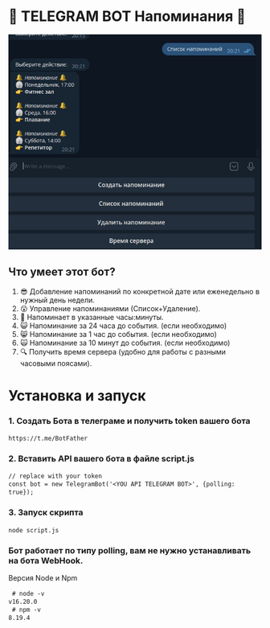 # :bell: TELEGRAM BOT Напоминания :tada:

![Превью Бота](preview.jpg)

## Что умеет этот бот?
1. :sunglasses: Добавление напоминаний по конкретной дате или еженедельно в нужный день недели.
2. :open_mouth: Управление напоминаниями (Список+Удаление).
3. :triumph: Напоминает в указанные часы:минуты.
4. :smiley_cat: Напоминание за 24 часа до события. (если необходимо)
5. :smile_cat: Напоминание за 1 час до события. (если необходимо)
6. :scream_cat: Напоминание за 10 минут до события. (если необходимо)
7. :mag: Получить время сервера (удобно для работы с разными часовыми поясами).

# Установка и запуск

### 1. Создать Бота в телеграме и получить token вашего бота
```
https://t.me/BotFather
```
### 2. Вставить API вашего бота в файле script.js
```
// replace with your token
const bot = new TelegramBot('<YOU API TELEGRAM BOT>', {polling: true});
```
### 3. Запуск скрипта
```
node script.js
```

### Бот работает по типу polling, вам не нужно устанавливать на бота WebHook.

Версия Node и Npm
```
 # node -v
v16.20.0
 # npm -v
8.19.4
```
